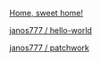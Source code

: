 [Home, sweet home!](https://github.com/greenfox-academy/pebble-syllabus 
"Pebble/syllabus")


[janos777 / hello-world](https://github.com/janos777/hello-world)

[janos777 / patchwork](https://github.com/janos777/patchwork)



